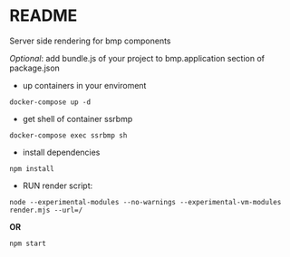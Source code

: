 # README #

Server side rendering for bmp components

*Optional*: add bundle.js of your project to bmp.application section of package.json

* up containers in your enviroment
```
docker-compose up -d
```

* get shell of container ssrbmp
```
docker-compose exec ssrbmp sh
```

* install dependencies
```
npm install
```

* RUN render script:
```
node --experimental-modules --no-warnings --experimental-vm-modules render.mjs --url=/
```
**OR**
```
npm start
```
